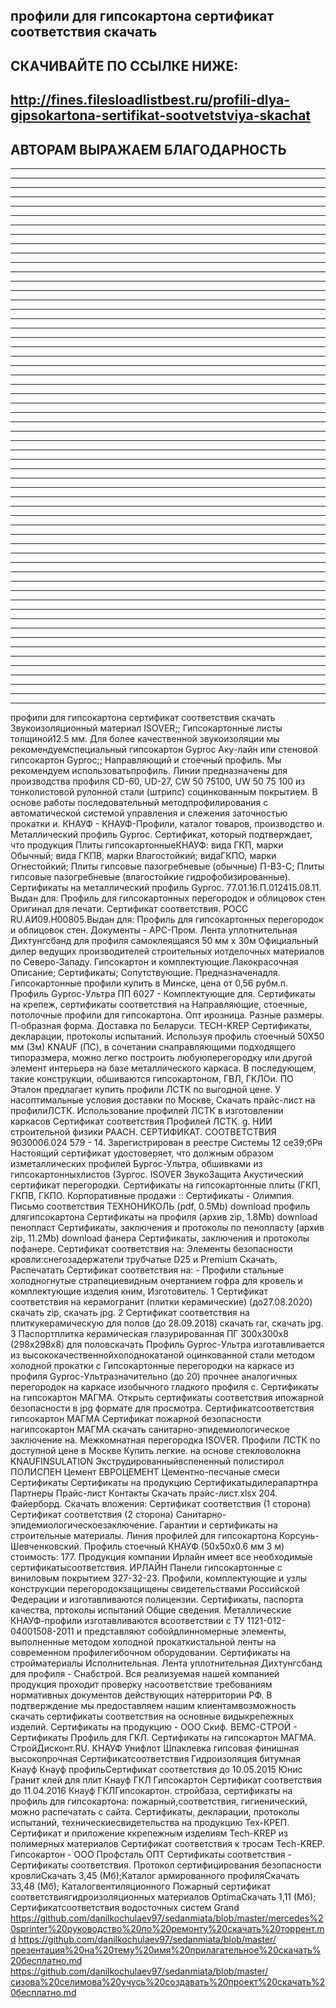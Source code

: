 профили для гипсокартона сертификат соответствия скачать
--------------------------------------------------
СКАЧИВАЙТЕ ПО ССЫЛКЕ НИЖЕ:
--------------------------------------------------
http://fines.filesloadlistbest.ru/profili-dlya-gipsokartona-sertifikat-sootvetstviya-skachat
--------------------------------------------------
АВТОРАМ ВЫРАЖАЕМ БЛАГОДАРНОСТЬ
--------------------------------------------------
--------------------------------------------------
--------------------------------------------------
--------------------------------------------------
--------------------------------------------------
--------------------------------------------------
--------------------------------------------------
--------------------------------------------------
--------------------------------------------------
--------------------------------------------------
--------------------------------------------------
--------------------------------------------------
--------------------------------------------------
--------------------------------------------------
--------------------------------------------------
--------------------------------------------------
--------------------------------------------------
--------------------------------------------------
--------------------------------------------------
--------------------------------------------------
--------------------------------------------------
--------------------------------------------------
--------------------------------------------------
--------------------------------------------------
--------------------------------------------------
--------------------------------------------------
--------------------------------------------------
--------------------------------------------------
--------------------------------------------------
--------------------------------------------------
--------------------------------------------------
--------------------------------------------------
--------------------------------------------------
--------------------------------------------------
--------------------------------------------------
--------------------------------------------------
--------------------------------------------------
--------------------------------------------------
--------------------------------------------------
--------------------------------------------------
--------------------------------------------------
--------------------------------------------------
--------------------------------------------------
--------------------------------------------------
--------------------------------------------------
--------------------------------------------------
--------------------------------------------------
--------------------------------------------------
--------------------------------------------------
--------------------------------------------------
--------------------------------------------------
--------------------------------------------------
--------------------------------------------------
--------------------------------------------------
--------------------------------------------------
--------------------------------------------------
--------------------------------------------------
--------------------------------------------------
--------------------------------------------------
профили для гипсокартона сертификат соответствия скачать Звукоизоляционный материал ISOVER;; Гипсокартонные листы толщиной12.5 мм. Для более качественной звукоизоляции мы рекомендуемспециальный гипсокартон Gyproc Аку-лайн или стеновой гипсокартон Gyproc;; Направляющий и стоечный профиль. Мы рекомендуем использоватьпрофиль. Линии предназначены для производства профиля CD-60, UD-27, CW 50 75100, UW 50 75 100 из тонколистовой рулонной стали (штрипс) социнкованным покрытием. В основе работы последовательный методпрофилирования с автоматической системой управления и слежения заточностью прокатки и. КНАУФ - КНАУФ-Профили, каталог товаров, производство и. Металлический профиль Gyproc. Сертификат, который подтверждает, что продукция Плиты гипсокартонныеКНАУФ: вида ГКП, марки Обычный; вида ГКПВ, марки Влагостойкий; видаГКПО, марки Огнестойкий; Плиты гипсовые пазогребневые (обычные) П-ВЗ-С; Плиты гипсовые пазогребневые (влагостойкие гидрофобизированные). Сертификаты на металлический профиль Gyproc.  77.01.16.П.012415.08.11. Выдан для: Профиль для гипсокартонных перегородок и облицовок стен Оригинал для печати. Сертификат соответствия.  РОСС RU.АИ09.Н00805.Выдан для: Профиль для гипсокартонных перегородок и облицовок стен. Документы - АРС-Пром. Лента уплотнительная Дихтунгсбанд для профиля самоклеящаяся 50 мм х 30м Официальный дилер ведущих производителей строительных иотделочных материалов по Северо-Западу. Гипсокартон и комплектующие.Лакокрасочная  Описание; Сертификаты; Сопутствующие. Предназначенадля. Гипсокартонные профили купить в Минске, цена от 0,56 рубм.п. Профиль Gyproc-Ультра ПП 6027 - Комплектующие для. Сертификаты на крепеж, сертификаты соответствия на
Направляющие, стоечные, потолочные профили для гипсокартона. Опт ирозница. Разные размеры. П-образная форма. Доставка по Беларуси. TECH-KREP  Сертификаты, декларации, протоколы испытаний. Используя профиль стоечный 50Х50 мм (3м) KNAUF (ПС), в сочетании снаправляющими подходящего типоразмера, можно легко построить любуюперегородку или другой элемент интерьера на базе металлического каркаса. В последующем, такие конструкции, обшиваются гипсокартоном, ГВЛ, ГКЛОи. ПО Эталон предлагает купить профили ЛСТК по выгодной цене. У насоптимальные условия доставки по Москве,  Скачать прайс-лист на профилиЛСТК. Использование профилей ЛСТК в изготовлении каркасов Сертификат соответствия Профилей ЛСТК. g. НИИ строительной физики РААСН. СЕРТИФИКАТ. СООТВЕТСТВИЯ 9030006.024  579 - 14. Зарегистрирован в реестре Системы  12  се39;бРя Настоящий сертификат удостоверяет, что должным образом  изметаллических профилей Бургос-Ультра, обшивками из гипсокартонныхлистов (Зургос. ISOVER ЗвукоЗащита  Акустический сертификат перегородки. Сертификаты на гипсокартонные плиты (ГКП, ГКПВ, ГКПО. Корпоративные продажи :: Сертификаты - Олимпия. Письмо соответствия ТЕХНОНИКОЛЬ (pdf, 0.5Mb)  download  профиль длягипсокартона  Сертификаты на профиля (архив zip, 1.8Mb)  download пенопласт  Сертификаты, заключения и протоколы по пенопласту (архив zip, 11.2Mb)  download  фанера  Сертификаты, заключения и протоколы пофанере. Сертификат соответствия на: Элементы безопасности кровли:снегозадержатели трубчатые D25 и Premium  Скачать, Распечатать Сертификат соответствия на: - Профили стальные холодногнутые страпециевидным очертанием гофра для кровель и комплектующие изделия кним, Изготовитель. 1 Сертификат соответствия на керамогранит (плитки керамические) (до27.08.2020) скачать zip, скачать jpg. 2 Сертификат соответствия на плиткукерамическую для полов (до 28.09.2018) скачать rar, скачать jpg. 3 Паспортплитка керамическая глазурированная ПГ 300х300х8 (298х298х8) для половскачать
Профиль Gyproc-Ультра изготавливается из высококачественнойхолоднокатаной оцинкованной стали методом холодной прокатки с Гипсокартонные перегородки на каркасе из профиля Gyproc-Ультразначительно (до 20) прочнее аналогичных перегородок на каркасе изобычного гладкого профиля с. Сертификаты на гипсокартон МАГМА. Открыть сертификаты соответствия ипожарной безопасности в jpg формате для просмотра. Сертификатсоответствия гипсокартон МАГМА Сертификат пожарной безопасности нагипсокартон МАГМА  скачать санитарно-эпидемиологическое заключение на. Межкомнатная перегородка ISOVER. Профили ЛСТК по доступной цене в Москве  Купить легкие. на основе стекловолокна KNAUFINSULATION  Экструдированныйвспененный полистирол ПОЛИСПЕН  Цемент  ЕВРОЦЕМЕНТ  Цементно-песчаные смеси  Сертификаты  Сертификаты на продукцию  Сертификатыдилерапартнра  Партнеры  Прайс-лист  Контакты  Скачать прайс-лист.xlsx 204. Файерборд. Скачать вложения: Сертификат соответствия (1 сторона) Сертификат соответствия (2 сторона)  Санитарно-эпидемиологическоезаключение. Гарантии и сертификаты на строительные материалы. Линия профилей для гипсокартона  Корсунь-Шевченковский. Профиль стоечный КНАУФ (50х50х0.6 мм  3 м)  стоимость: 177. Продукция компании Ирлайн имеет все необходимые сертификатысоответствия. ИРЛАЙН  Панели гипсокартонные с виниловым покрытием 327-32-23. Профили, комплектующие и узлы конструкции перегородокзащищены свидетельствами Российской Федерации и изготавливаются полицензии. Сертификаты, паспорта качества, пртоколы испытаний
Общие сведения. Металлические КНАУФ-профили изготавливаются всоответствии с ТУ 1121-012-04001508-2011 и представляют собойдлинномерные элементы, выполненные методом холодной прокаткистальной ленты на современном профилегибочном оборудовании. Сертификаты на стройматериалы  Исполнительная. Лента уплотнительная Дихтунгсбанд для профиля  - Снабстрой. Вся реализуемая нашей компанией продукция проходит проверку насоответствие требованиям нормативных документов действующих натерритории РФ. В подтверждение мы предоставляем нашим клиентамвозможность скачать сертификаты соответствия на основные видыкрепежных изделий. Сертификаты на продукцию - ООО Скиф. ВЕМС-СТРОЙ - Сертификаты Профиль для ГКЛ. Сертификаты на гипсокартон МАГМА. СтройДисконт.RU. КНАУФ Унифлот Шпаклевка гипсовая финишная высокопрочная Сертификатсоответствия  Гидроизоляция битумная Кнауф  Кнауф профильСертификат соответствия до 10.05.2015  Юнис Гранит клей для плит Кнауф ГКЛ Гипсокартон Сертификат соответствия до 11.04.2016  Кнауф ГКЛГипсокартон. стройбаза, сертификаты на профиль для гипсокартона: пожарный,соответствия, гигиенический, можно распечатать с сайта. Сертификаты, декларации, протоколы испытаний, техническиесвидетельства на продукцию Тех-КРЕП.  Сертификат и приложение ккрепежным изделиям Tech-KREP из полимерных материалов Сертификат соответствия к тросам Tech-KREP. Гипсокартон - ООО Профсталь ОПТ
Сертификаты соответствия - Сертификаты соответствия. Протокол сертифицирования безопасности кровлиСкачать 3,45 (Мб);Каталог армированного профиляСкачать 33,48 (Мб); Каталогвентиляционного  Пожарный сертификат соответствиягидроизоляционных материалов OptimaСкачать 1,11 (Мб); Сертификатсоответствия водосточных систем Grand
https://github.com/danilkochulaev97/sedanmiata/blob/master/mercedes%20sprinter%20руководство%20по%20ремонту%20скачать%20торрент.md
https://github.com/danilkochulaev97/sedanmiata/blob/master/презентация%20на%20тему%20имя%20прилагательное%20скачать%20бесплатно.md
https://github.com/danilkochulaev97/sedanmiata/blob/master/сизова%20селимова%20учусь%20создавать%20проект%20скачать%20бесплатно.md